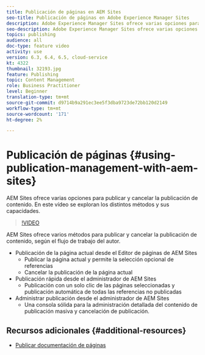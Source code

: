 ```yaml
---
title: Publicación de páginas en AEM Sites
seo-title: Publicación de páginas en Adobe Experience Manager Sites
description: Adobe Experience Manager Sites ofrece varias opciones para publicar y cancelar la publicación de contenido. En este vídeo se exploran los distintos métodos y sus capacidades.
seo-description: Adobe Experience Manager Sites ofrece varias opciones para publicar y cancelar la publicación de contenido. En este vídeo se exploran los distintos métodos y sus capacidades.
topics: publishing
audience: all
doc-type: feature video
activity: use
version: 6.3, 6.4, 6.5, cloud-service
kt: 4322
thumbnail: 32193.jpg
feature: Publishing
topic: Content Management
role: Business Practitioner
level: Beginner
translation-type: tm+mt
source-git-commit: d9714b9a291ec3ee5f3dba9723de72bb120d2149
workflow-type: tm+mt
source-wordcount: '171'
ht-degree: 2%

---
```



# Publicación de páginas {#using-publication-management-with-aem-sites}

AEM Sites ofrece varias opciones para publicar y cancelar la publicación de contenido. En este vídeo se exploran los distintos métodos y sus capacidades.

>[!VIDEO](https://video.tv.adobe.com/v/32193?quality=12&learn=on)

AEM Sites ofrece varios métodos para publicar y cancelar la publicación de contenido, según el flujo de trabajo del autor.

* Publicación de la página actual desde el Editor de páginas de AEM Sites
   * Publicar la página actual y permite la selección opcional de referencias
   * Cancelar la publicación de la página actual
* Publicación rápida desde el administrador de AEM Sites
   * Publicación con un solo clic de las páginas seleccionadas y publicación automática de todas las referencias no publicadas
* Administrar publicación desde el administrador de AEM Sites
   * Una consola sólida para la administración detallada del contenido de publicación masiva y cancelación de publicación.

## Recursos adicionales {#additional-resources}

* [Publicar documentación de páginas](https://docs.adobe.com/content/help/en/experience-manager-65/authoring/authoring/publishing-pages.html)
